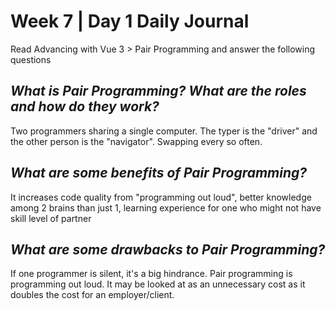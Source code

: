 # Week 7 | Day 1 Daily Journal

Read Advancing with Vue 3 > Pair Programming and answer the following questions

## *What is Pair Programming? What are the roles and how do they work?*
Two programmers sharing a single computer. The typer is the "driver" and the other person is the "navigator". Swapping every so often.

## *What are some benefits of Pair Programming?*
It increases code quality from "programming out loud", better knowledge among 2 brains than just 1, learning experience for one who might not have skill level of partner

## *What are some drawbacks to Pair Programming?*
If one programmer is silent, it's a big hindrance. Pair programming is programming out loud. It may be looked at as an unnecessary cost as it doubles the cost for an employer/client.





